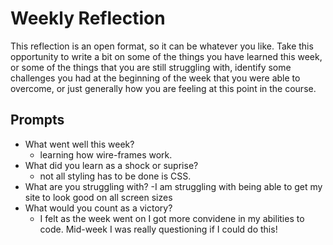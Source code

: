 # Weekly Reflection
This reflection is an open format, so it can be whatever you like. Take this opportunity to write a bit on some of the things you have learned this week, or some of the things that you are still struggling with, identify some challenges you had at the beginning of the week that you were able to overcome, or just generally how you are feeling at this point in the course.

## Prompts
- What went well this week?
    - learning how wire-frames work.
- What did you learn as a shock or suprise?
    - not all styling has to be done is CSS.   
- What are you struggling with?
    -I am struggling with being able to get my site to look good on all screen sizes
- What would you count as a victory?
    - I felt as the week went on I got more convidene in my abilities to code. Mid-week I was really questioning if I could do this!